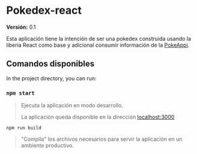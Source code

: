 # Pokedex-react

**Versión:** 0.1

Esta aplicación tiene la intención de ser una pokedex construida usando la liberia React como base y adicional consumir información de la [PokeAppi](https://pokeappi.co/).

## Comandos disponibles

In the project directory, you can run:

### `npm start`
> Ejecuta la aplicación en modo desarrollo.
>
>La aplicación queda disponible en la dirección
   [localhost:3000](http://localhost:3000)

 `npm run build`

> "Compila" los archivos necesarios para servir la aplicación en un     ambiente productivo.
